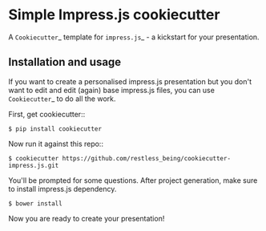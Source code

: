Simple Impress.js cookiecutter
==============================

A `Cookiecutter`_ template for `impress.js`_ - a kickstart for your presentation.


Installation and usage
----------------------

If you want to create a personalised impress.js presentation but you don't want to edit and edit (again) base impress.js files, you can use `Cookiecutter`_ to do all the work.

First, get cookiecutter::

    $ pip install cookiecutter

Now run it against this repo::

    $ cookiecutter https://github.com/restless_being/cookiecutter-impress.js.git

You'll be prompted for some questions.
After project generation, make sure to install impress.js dependency.

    $ bower install

Now you are ready to create your presentation!
